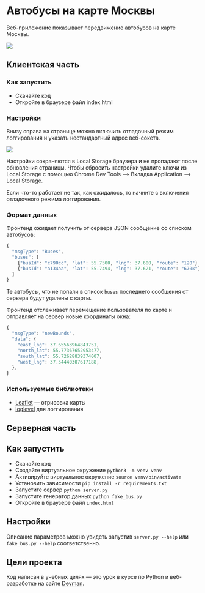 # Автобусы на карте Москвы

Веб-приложение показывает передвижение автобусов на карте Москвы.

<img src="https://user-images.githubusercontent.com/14781165/133058947-22a6b51e-8ec5-4742-a8f2-2cea92ea0046.gif">

## Клиентская часть
### Как запустить

- Скачайте код
- Откройте в браузере файл index.html


### Настройки

Внизу справа на странице можно включить отладочный режим логгирования и указать нестандартный адрес веб-сокета.

<img src="https://user-images.githubusercontent.com/14781165/133058912-b4f740f3-ef91-4015-a457-f0a2532f7353.png">

Настройки сохраняются в Local Storage браузера и не пропадают после обновления страницы. Чтобы сбросить настройки удалите ключи из Local Storage с помощью Chrome Dev Tools —> Вкладка Application —> Local Storage.

Если что-то работает не так, как ожидалось, то начните с включения отладочного режима логгирования.

### Формат данных

Фронтенд ожидает получить  от сервера JSON сообщение со списком автобусов:

```js
{
  "msgType": "Buses",
  "buses": [
    {"busId": "c790сс", "lat": 55.7500, "lng": 37.600, "route": "120"},
    {"busId": "a134aa", "lat": 55.7494, "lng": 37.621, "route": "670к"},
  ]
}
```

Те автобусы, что не попали в список `buses` последнего сообщения от сервера будут удалены с карты.

Фронтенд отслеживает перемещение пользователя по карте и отправляет на сервер новые координаты окна:

```js
{
  "msgType": "newBounds",
  "data": {
    "east_lng": 37.65563964843751,
    "north_lat": 55.77367652953477,
    "south_lat": 55.72628839374007,
    "west_lng": 37.54440307617188,
  },
}
```



### Используемые библиотеки

- [Leaflet](https://leafletjs.com/) — отрисовка карты
- [loglevel](https://www.npmjs.com/package/loglevel) для логгирования

## Серверная часть
## Как запустить

- Скачайте код
- Создайте виртуальное окружение ```python3 -m venv venv```
- Активируйте виртуальное окружение ```source venv/bin/activate```
- Установить зависимости ```pip install -r requirements.txt```
- Запустите сервер ```python server.py```
- Запустите генератор данных ```python fake_bus.py```
- Откройте в браузере файл `index.html`


## Настройки
  Описание параметров можно увидеть запустив `server.py --help` или `fake_bus.py --help` соответственно.
## Цели проекта

Код написан в учебных целях — это урок в курсе по Python и веб-разработке на сайте [Devman](https://dvmn.org).
